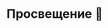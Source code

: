 ---
title: Просвещение 🙌
description: Просветительская деятельность кафедры картографии и геоинформатики географического
  факультета МГУ имени М. В. Ломоносова
showTableOfContents: true
weight: 4
---